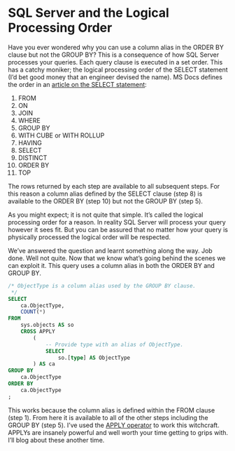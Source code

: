 # SQL Server and the Logical Processing Order

Have you ever wondered why you can use a column alias in the ORDER BY clause but not the GROUP BY?  This is a consequence of how SQL Server processes your queries.  Each query clause is executed in a set order.  This has a catchy moniker; the logical processing order of the SELECT statement (I’d bet good money that an engineer devised the name).  MS Docs defines the order in an [article on the SELECT statement](https://docs.microsoft.com/en-us/sql/t-sql/queries/select-transact-sql?view=sql-server-2017):

1. FROM
1. ON
1. JOIN
1. WHERE
1. GROUP BY
1. WITH CUBE or WITH ROLLUP
1. HAVING
1. SELECT
1. DISTINCT
1. ORDER BY
1. TOP

The rows returned by each step are available to all subsequent steps.  For this reason a column alias defined by the SELECT clause (step 8) is available to the ORDER BY (step 10) but not the GROUP BY (step 5).

As you might expect; it is not quite that simple.  It’s called the logical processing order for a reason.  In reality SQL Server will process your query however it sees fit.  But you can be assured that no matter how your query is physically processed the logical order will be respected.

We’ve answered the question and learnt something along the way.  Job done.  Well not quite.  Now that we know what’s going behind the scenes we can exploit it.  This query uses a column alias in both the ORDER BY and GROUP BY.

```sql
/* ObjectType is a column alias used by the GROUP BY clause.
 */
SELECT
    ca.ObjectType,
    COUNT(*)
FROM
    sys.objects AS so
    CROSS APPLY
        (
            -- Provide type with an alias of ObjectType.
            SELECT
                so.[type] AS ObjectType
        ) AS ca
GROUP BY
    ca.ObjectType
ORDER BY
    ca.ObjectType
;
```

This works because the column alias is defined within the FROM clause (step 1).  From here it is available to all of the other steps including the GROUP BY (step 5).  I’ve used the [APPLY operator](https://docs.microsoft.com/en-us/sql/t-sql/queries/from-transact-sql?view=sql-server-2017#using-apply) to work this witchcraft.  APPLYs are insanely powerful and well worth your time getting to grips with.  I’ll blog about these another time.
